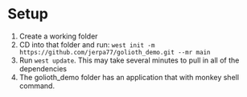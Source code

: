 # Setup
1. Create a working folder
2. CD into that folder and run:
   `west init -m https://github.com/jerpa77/golioth_demo.git --mr main`
3. Run `west update`. This may take several minutes to pull in all of the dependencies
4. The golioth_demo folder has an application that with monkey shell command.
